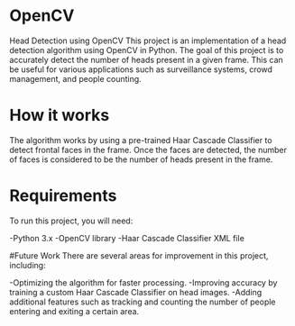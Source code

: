 # OpenCV
Head Detection using OpenCV
This project is an implementation of a head detection algorithm using OpenCV in Python. The goal of this project is to accurately detect the number of heads present in a given frame. This can be useful for various applications such as surveillance systems, crowd management, and people counting.

# How it works
The algorithm works by using a pre-trained Haar Cascade Classifier to detect frontal faces in the frame. Once the faces are detected, the number of faces is considered to be the number of heads present in the frame.

# Requirements
To run this project, you will need:

 -Python 3.x
 -OpenCV library
 -Haar Cascade Classifier XML file

#Future Work
There are several areas for improvement in this project, including:

 -Optimizing the algorithm for faster processing.
 -Improving accuracy by training a custom Haar Cascade Classifier on head images.
 -Adding additional features such as tracking and counting the number of people entering and exiting a certain area.




